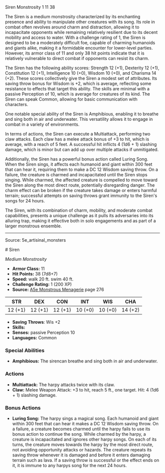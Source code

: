 <MonsterName/>Siren</MonsterName>
<CreatureType/>Monstrosity</CreatureType>
<CR/>1</CR>
<AC/>11</AC>
<HP/>38</HP>
<summary>The Siren is a medium monstrosity characterized by its enchanting presence and ability to manipulate other creatures with its song. Its role in combat often revolves around charm and distraction, allowing it to incapacitate opponents while remaining relatively resilient due to its decent mobility and access to water. With a challenge rating of 1, the Siren is designed to be a moderately difficult foe, capable of charming humanoids and giants alike, making it a formidable encounter for lower-level parties. However, its armor class of 11 and only 38 hit points indicate that it is relatively vulnerable to direct combat if opponents can resist its charm.</summary>

<detail>

The Siren has the following ability scores: Strength 12 (+1), Dexterity 12 (+1), Constitution 12 (+1), Intelligence 10 (+0), Wisdom 10 (+0), and Charisma 14 (+2). These scores collectively give the Siren a modest set of attributes. Its saving throw bonus for Wisdom is +2, which is average, reflecting some resistance to effects that target this ability. The skills are minimal with a passive Perception of 10, which is average for creatures of its kind. The Siren can speak Common, allowing for basic communication with characters.

One notable special ability of the Siren is Amphibious, enabling it to breathe and sing both in air and underwater. This versatility allows it to engage in combat in a variety of environments.

In terms of actions, the Siren can execute a Multiattack, performing two claw attacks. Each claw has a melee attack bonus of +3 to hit, which is average, with a reach of 5 feet. A successful hit inflicts 4 (1d6 + 1) slashing damage, which is minor but can add up over multiple attacks if unmitigated.

Additionally, the Siren has a powerful bonus action called Luring Song. When the Siren sings, it affects each humanoid and giant within 300 feet that can hear it, requiring them to make a DC 12 Wisdom saving throw. On a failure, the creature is charmed and incapacitated until the Siren stops singing. While charmed, the affected creature is compelled to move toward the Siren along the most direct route, potentially disregarding danger. The charm effect can be broken if the creature takes damage or enters harmful terrain; successful attempts on saving throws grant immunity to the Siren's songs for 24 hours.

The Siren, with its combination of charm, mobility, and moderate combat capabilities, presents a unique challenge as it pulls its adversaries into its alluring trap, making it effective both in solo engagements and as part of a larger monstrous ensemble.</detail>



---

Source: 5e_artisinal_monsters

<statblock>
# Siren

*Medium* *Monstrosity*

- **Armor Class:** 11
- **Hit Points:** 38 (7d8+7)
- **Speed:** walk 20 ft. swim 40 ft.
- **Challenge Rating:** 1 (200 XP)
- **Source:** [A5e Monstrous Menagerie](https://enpublishingrpg.com/products/level-up-monstrous-menagerie-a5e) page 276

| STR | DEX | CON | INT | WIS | CHA |
| --- | --- | --- | --- | --- | --- |
| 12 (+1) | 12 (+1) | 12 (+1) | 10 (+0) | 10 (+0) | 14 (+2) |

- **Saving Throws**: Wis +2
- **Skills:** 
- **Senses:** passive Perception 10
- **Languages:** Common

### Special Abilities

- **Amphibious:** The sirencan breathe and sing both in air and underwater.

### Actions

- **Multiattack:** The harpy attacks twice with its claw.
- **Claw:** Melee Weapon Attack: +3 to hit, reach 5 ft., one target. Hit: 4 (1d6 + 1) slashing damage.

### Bonus Actions

- **Luring Song:** The harpy sings a magical song. Each humanoid and giant within 300 feet that can hear it makes a DC 12 Wisdom saving throw. On a failure, a creature becomes charmed until the harpy fails to use its bonus action to continue the song. While charmed by the harpy, a creature is incapacitated and ignores other harpy songs. On each of its turns, the creature moves towards the harpy by the most direct route, not avoiding opportunity attacks or hazards. The creature repeats its saving throw whenever it is damaged and before it enters damaging terrain such as lava. If a saving throw is successful or the effect ends on it, it is immune to any harpys song for the next 24 hours.


</statblock>


